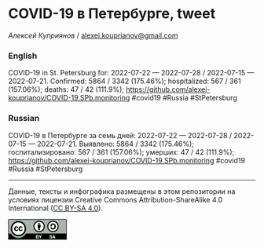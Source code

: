 COVID-19 в Петербурге, tweet
============================

*Алексей Куприянов* /
<a href="mailto:alexei.kouprianov@gmail.com" class="email">alexei.kouprianov@gmail.com</a>

### English

COVID-19 in St. Petersburg for: 2022-07-22 — 2022-07-28 / 2022-07-15 —
2022-07-21. Сonfirmed: 5864 / 3342 (175.46%); hospitalized: 567 / 361
(157.06%); deaths: 47 / 42 (111.9%);
<a href="https://github.com/alexei-kouprianov/COVID-19.SPb.monitoring" class="uri">https://github.com/alexei-kouprianov/COVID-19.SPb.monitoring</a>
\#covid19 \#Russia \#StPetersburg

### Russian

COVID-19 в Петербурге за семь дней: 2022-07-22 — 2022-07-28 / 2022-07-15
— 2022-07-21. Выявлено: 5864 / 3342 (175.46%); госпитализировано: 567 /
361 (157.06%); умерших: 47 / 42 (111.9%);
<a href="https://github.com/alexei-kouprianov/COVID-19.SPb.monitoring" class="uri">https://github.com/alexei-kouprianov/COVID-19.SPb.monitoring</a>
\#covid19 \#Russia \#StPetersburg

------------------------------------------------------------------------

Данные, тексты и инфографика размещены в этом репозитории на условиях
лицензии Creative Commons Attribution-ShareAlike 4.0 International ([CC
BY-SA 4.0](https://creativecommons.org/licenses/by-sa/4.0/)).

![](../misc/CC-BY-SA-icon.png "CC-BY-SA")
